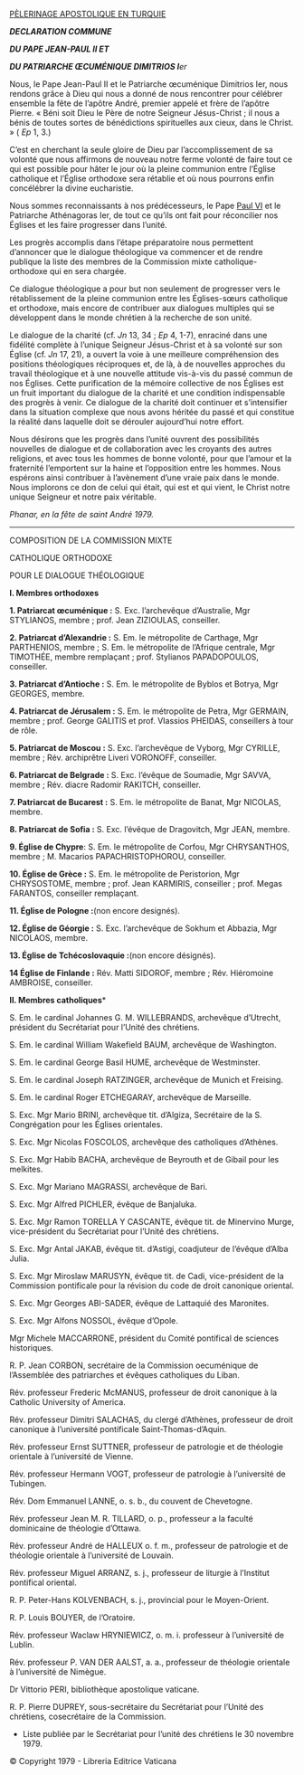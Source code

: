 [PÈLERINAGE APOSTOLIQUE EN TURQUIE](/content/john-paul-ii/fr/travels/sub_index1979/trav_turkey.html)

***DECLARATION COMMUNE***

***DU PAPE JEAN-PAUL II ET***

***DU PATRIARCHE ŒCUMÉNIQUE DIMITRIOS I**er*

Nous, le Pape Jean-Paul II et le Patriarche œcuménique Dimitrios Ier, nous rendons grâce à Dieu qui nous a donné de nous rencontrer pour célébrer ensemble la fête de l’apôtre André, premier appelé et frère de l’apôtre Pierre. « Béni soit Dieu le Père de notre Seigneur Jésus-Christ ; il nous a bénis de toutes sortes de bénédictions spirituelles aux cieux, dans le Christ. » ( *Ep* 1, 3.)

C’est en cherchant la seule gloire de Dieu par l’accomplissement de sa volonté que nous affirmons de nouveau notre ferme volonté de faire tout ce qui est possible pour hâter le jour où la pleine communion entre l’Église catholique et l’Église orthodoxe sera rétablie et où nous pourrons enfin concélébrer la divine eucharistie.

Nous sommes reconnaissants à nos prédécesseurs, le Pape [Paul VI](http://www.vatican.va/holy_father/paul_vi/index_fr.htm) et le Patriarche Athénagoras Ier, de tout ce qu’ils ont fait pour réconcilier nos Églises et les faire progresser dans l’unité.

Les progrès accomplis dans l’étape préparatoire nous permettent d’annoncer que le dialogue théologique va commencer et de rendre publique la liste des membres de la Commission mixte catholique-orthodoxe qui en sera chargée.

Ce dialogue théologique a pour but non seulement de progresser vers le rétablissement de la pleine communion entre les Églises-sœurs catholique et orthodoxe, mais encore de contribuer aux dialogues multiples qui se développent dans le monde chrétien à la recherche de son unité.

Le dialogue de la charité (cf. *Jn* 13, 34 ; *Ep* 4, 1-7), enraciné dans une fidélité complète à l’unique Seigneur Jésus-Christ et à sa volonté sur son Église (cf. *Jn* 17, 21), a ouvert la voie à une meilleure compréhension des positions théologiques réciproques et, de là, à de nouvelles approches du travail théologique et à une nouvelle attitude vis-à-vis du passé commun de nos Églises. Cette purification de la mémoire collective de nos Églises est un fruit important du dialogue de la charité et une condition indispensable des progrès à venir. Ce dialogue de la charité doit continuer et s’intensifier dans la situation complexe que nous avons héritée du passé et qui constitue la réalité dans laquelle doit se dérouler aujourd’hui notre effort.

Nous désirons que les progrès dans l’unité ouvrent des possibilités nouvelles de dialogue et de collaboration avec les croyants des autres religions, et avec tous les hommes de bonne volonté, pour que l’amour et la fraternité l’emportent sur la haine et l’opposition entre les hommes. Nous espérons ainsi contribuer à l’avènement d’une vraie paix dans le monde. Nous implorons ce don de celui qui était, qui est et qui vient, le Christ notre unique Seigneur et notre paix véritable.

*Phanar, en la fête de saint André 1979.*

* * *

COMPOSITION DE LA COMMISSION MIXTE

CATHOLIQUE ORTHODOXE

POUR LE DIALOGUE THÉOLOGIQUE

**I. Membres orthodoxes**

**1. Patriarcat œcuménique :** S. Exc. l’archevêque d’Australie, Mgr STYLIANOS, membre ; prof. Jean ZIZIOULAS, conseiller.

**2. Patriarcat d’Alexandrie :** S. Em. le métropolite de Carthage, Mgr PARTHENIOS, membre ; S. Em. le métropolite de l’Afrique centrale, Mgr TIMOTHÉE, membre remplaçant ; prof. Stylianos PAPADOPOULOS, conseiller.

**3. Patriarcat d’Antioche :** S. Em. le métropolite de Byblos et Botrya, Mgr GEORGES, membre.

**4. Patriarcat de Jérusalem :** S. Em. le métropolite de Petra, Mgr GERMAIN, membre ; prof. George GALITIS et prof. VIassios PHEIDAS, conseillers à tour de rôle.

**5. Patriarcat de Moscou :** S. Exc. l’archevêque de Vyborg, Mgr CYRILLE, membre ; Rév. archiprêtre Liveri VORONOFF, conseiller.

**6. Patriarcat de Belgrade :** S. Exc. l’évêque de Soumadie, Mgr SAVVA, membre ; Rév. diacre Radomir RAKITCH, conseiller.

**7. Patriarcat de Bucarest :** S. Em. le métropolite de Banat, Mgr NICOLAS, membre.

**8. Patriarcat de Sofia :** S. Exc. l’évêque de Dragovitch, Mgr JEAN, membre.

**9. Église de Chypre**: S. Em. le métropolite de Corfou, Mgr CHRYSANTHOS, membre ; M. Macarios PAPACHRISTOPHOROU, conseiller.

**10. Église de Grèce :** S. Em. le métropolite de Peristorion, Mgr CHRYSOSTOME, membre ; prof. Jean KARMIRIS, conseiller ; prof. Megas FARANTOS, conseiller remplaçant.

**11. Église de Pologne :**(non encore designés).

**12. Église de Géorgie :** S. Exc. l’archevêque de Sokhum et Abbazia, Mgr NICOLAOS, membre.

**13. Église de Tchécoslovaquie :**(non encore désignés).

**14 Église de Finlande :** Rév. Matti SIDOROF, membre ; Rév. Hiéromoine AMBROISE, conseiller.

**II. Membres catholiques***

S. Em. le cardinal Johannes G. M. WILLEBRANDS, archevêque d’Utrecht, président du Secrétariat pour l’Unité des chrétiens.

S. Em. le cardinal William Wakefield BAUM, archevêque de Washington.

S. Em. le cardinal George Basil HUME, archevêque de Westminster.

S. Em. le cardinal Joseph RATZINGER, archevêque de Munich et Freising.

S. Em. le cardinal Roger ETCHEGARAY, archevêque de Marseille.

S. Exc. Mgr Mario BRINI, archevêque tit. d’Algiza, Secrétaire de la S. Congrégation pour les Églises orientales.

S. Exc. Mgr Nicolas FOSCOLOS, archevêque des catholiques d’Athènes.

S. Exc. Mgr Habib BACHA, archevêque de Beyrouth et de Gibail pour les melkites.

S. Exc. Mgr Mariano MAGRASSI, archevêque de Bari.

S. Exc. Mgr Alfred PICHLER, évêque de Banjaluka.

S. Exc. Mgr Ramon TORELLA Y CASCANTE, évêque tit. de Minervino Murge, vice-président du Secrétariat pour l’Unité des chrétiens.

S. Exc. Mgr Antal JAKAB, évêque tit. d’Astigi, coadjuteur de l’évêque d’Alba Julia.

S. Exc. Mgr Miroslaw MARUSYN, évêque tit. de Cadi, vice-président de la Commission pontificale pour la révision du code de droit canonique oriental.

S. Exc. Mgr Georges ABI-SADER, évêque de Lattaquié des Maronites.

S. Exc. Mgr Alfons NOSSOL, évêque d’Opole.

Mgr Michele MACCARRONE, président du Comité pontifical de sciences historiques.

R. P. Jean CORBON, secrétaire de la Commission oecuménique de l’Assemblée des patriarches et évêques catholiques du Liban.

Rév. professeur Frederic McMANUS, professeur de droit canonique à la Catholic University of America.

Rév. professeur Dimitri SALACHAS, du clergé d’Athènes, professeur de droit canonique à l’université pontificale Saint-Thomas-d’Aquin.

Rév. professeur Ernst SUTTNER, professeur de patrologie et de théologie orientale à l’université de Vienne.

Rév. professeur Hermann VOGT, professeur de patrologie à l’université de Tubingen.

Rév. Dom Emmanuel LANNE, o. s. b., du couvent de Chevetogne.

Rév. professeur Jean M. R. TILLARD, o. p., professeur a la faculté dominicaine de théologie d’Ottawa.

Rév. professeur André de HALLEUX o. f. m., professeur de patrologie et de théologie orientale à l’université de Louvain.

Rév. professeur Miguel ARRANZ, s. j., professeur de liturgie à l’Institut pontifical oriental.

R. P. Peter-Hans KOLVENBACH, s. j., provincial pour le Moyen-Orient.

R. P. Louis BOUYER, de l’Oratoire.

Rév. professeur Waclaw HRYNIEWICZ, o. m. i. professeur à l’université de Lublin.

Rév. professeur P. VAN DER AALST, a. a., professeur de théologie orientale à l’université de Nimègue.

Dr Vittorio PERI, bibliothèque apostolique vaticane.

R. P. Pierre DUPREY, sous-secrétaire du Secrétariat pour l’Unité des chrétiens, cosecrétaire de la Commission.

* Liste publiée par le Secrétariat pour l’unité des chrétiens le 30 novembre 1979.

© Copyright 1979 - Libreria Editrice Vaticana
